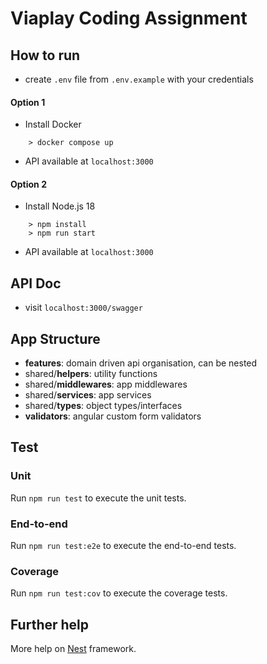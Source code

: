 # Viaplay Coding Assignment

## How to run

- create `.env` file from `.env.example` with your credentials

#### Option 1

- Install Docker

```
    > docker compose up
```

- API available at `localhost:3000`

#### Option 2

- Install Node.js 18

```
    > npm install
    > npm run start
```

- API available at `localhost:3000`

## API Doc

- visit `localhost:3000/swagger`

## App Structure

- **features**: domain driven api organisation, can be nested
- shared/**helpers**: utility functions
- shared/**middlewares**: app middlewares
- shared/**services**: app services
- shared/**types**: object types/interfaces
- **validators**: angular custom form validators

## Test

### Unit

Run `npm run test` to execute the unit tests.

### End-to-end

Run `npm run test:e2e` to execute the end-to-end tests.

### Coverage

Run `npm run test:cov` to execute the coverage tests.

## Further help

More help on [Nest](https://github.com/nestjs/nest) framework.
